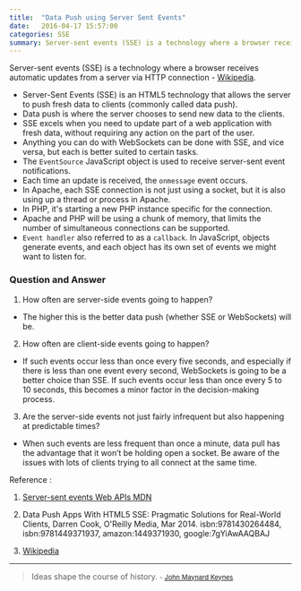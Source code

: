 ```yaml
---
title:  "Data Push using Server Sent Events"
date:   2016-04-17 15:57:00
categories: SSE
summary: Server-sent events (SSE) is a technology where a browser receives automatic updates from a server via HTTP connection - Wikipedia.
---
```


Server-sent events (SSE) is a technology where a browser receives automatic updates from a server via HTTP connection - [Wikipedia](https://en.wikipedia.org/wiki/Server-sent_events).

- Server-Sent Events (SSE) is an HTML5 technology that allows the server to push fresh data to clients (commonly called data push).
- Data push is where the server chooses to send new data to the clients.
- SSE excels when you need to update part of a web application with fresh data, without requiring any action on the part of the user.
- Anything you can do with WebSockets can be done with SSE, and vice versa, but each is better suited to certain tasks.
- The `EventSource` JavaScript object is used to receive server-sent event notifications.
- Each time an update is received, the `onmessage` event occurs.
- In Apache, each SSE connection is not just using a socket, but it is also using up a thread or process in Apache. 
- In PHP, it's starting a new PHP instance specific for the connection. 
- Apache and PHP will be using a chunk of memory, that limits the number of simultaneous connections can be supported.
- `Event handler` also referred to as a `callback`. In JavaScript, objects generate events, and each object has its own set of events we might want to listen for.
  

### Question and Answer

1. How often are server-side events going to happen?
- The higher this is the better data push (whether SSE or WebSockets) will be.

2. How often are client-side events going to happen?
- If such events occur less than once every five seconds, and especially if there is less than one event every second, WebSockets is going to be a better choice than SSE. If such events occur less than once every 5 to 10 seconds, this becomes a minor factor in the decision-making process.

3. Are the server-side events not just fairly infrequent but also happening at predictable times?
- When such events are less frequent than once a minute, data pull has the advantage that it won’t be holding open a socket. Be aware of the issues with lots of clients trying to all connect at the same time.


Reference :

1. [Server-sent events Web APIs MDN](https://developer.mozilla.org/en-US/docs/Web/API/Server-sent_events)

2. Data Push Apps With HTML5 SSE: Pragmatic Solutions for Real-World Clients, Darren Cook, O'Reilly Media, Mar 2014. isbn:9781430264484, isbn:9781449371937, amazon:1449371930, google:7gYiAwAAQBAJ

3. [Wikipedia](https://en.wikipedia.org/wiki/Server-sent_events)


---
> Ideas shape the course of history.
> <small>- [John Maynard Keynes](https://www.brainyquote.com/quotes/quotes/j/johnmaynar129999.html)</small>